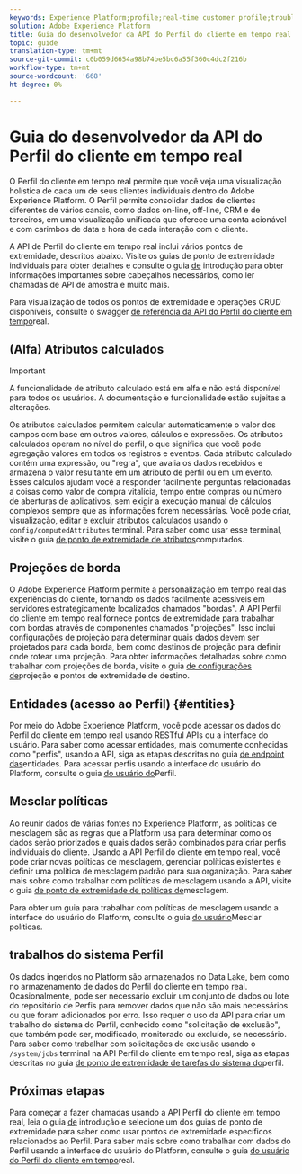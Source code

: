 ```yaml
---
keywords: Experience Platform;profile;real-time customer profile;troubleshooting;API
solution: Adobe Experience Platform
title: Guia do desenvolvedor da API do Perfil do cliente em tempo real
topic: guide
translation-type: tm+mt
source-git-commit: c0b059d6654a98b74be5bc6a55f360c4dc2f216b
workflow-type: tm+mt
source-wordcount: '668'
ht-degree: 0%

---
```



# Guia do desenvolvedor da API do Perfil do cliente em tempo real

O Perfil do cliente em tempo real permite que você veja uma visualização holística de cada um de seus clientes individuais dentro do Adobe Experience Platform. O Perfil permite consolidar dados de clientes diferentes de vários canais, como dados on-line, off-line, CRM e de terceiros, em uma visualização unificada que oferece uma conta acionável e com carimbos de data e hora de cada interação com o cliente.

A API de Perfil do cliente em tempo real inclui vários pontos de extremidade, descritos abaixo. Visite os guias de ponto de extremidade individuais para obter detalhes e consulte o guia [de](getting-started.md) introdução para obter informações importantes sobre cabeçalhos necessários, como ler chamadas de API de amostra e muito mais.

Para visualização de todos os pontos de extremidade e operações CRUD disponíveis, consulte o swagger [de referência da API do Perfil do cliente em tempo](https://www.adobe.io/apis/experienceplatform/home/api-reference.html#!acpdr/swagger-specs/real-time-customer-profile.yaml)real.

## (Alfa) Atributos calculados

>[!IMPORTANT]
>
>
>A funcionalidade de atributo calculado está em alfa e não está disponível para todos os usuários. A documentação e funcionalidade estão sujeitas a alterações.

Os atributos calculados permitem calcular automaticamente o valor dos campos com base em outros valores, cálculos e expressões. Os atributos calculados operam no nível do perfil, o que significa que você pode agregação valores em todos os registros e eventos. Cada atributo calculado contém uma expressão, ou &quot;regra&quot;, que avalia os dados recebidos e armazena o valor resultante em um atributo de perfil ou em um evento. Esses cálculos ajudam você a responder facilmente perguntas relacionadas a coisas como valor de compra vitalícia, tempo entre compras ou número de aberturas de aplicativos, sem exigir a execução manual de cálculos complexos sempre que as informações forem necessárias. Você pode criar, visualização, editar e excluir atributos calculados usando o `config/computedAttributes` terminal. Para saber como usar esse terminal, visite o guia [de ponto de extremidade de atributos](computed-attributes.md)computados.

## Projeções de borda

O Adobe Experience Platform permite a personalização em tempo real das experiências do cliente, tornando os dados facilmente acessíveis em servidores estrategicamente localizados chamados &quot;bordas&quot;. A API Perfil do cliente em tempo real fornece pontos de extremidade para trabalhar com bordas através de componentes chamados &quot;projeções&quot;. Isso inclui configurações de projeção para determinar quais dados devem ser projetados para cada borda, bem como destinos de projeção para definir onde rotear uma projeção. Para obter informações detalhadas sobre como trabalhar com projeções de borda, visite o guia [de configurações de](edge-projections.md)projeção e pontos de extremidade de destino.

## Entidades (acesso ao Perfil) {#entities}

Por meio do Adobe Experience Platform, você pode acessar os dados do Perfil do cliente em tempo real usando RESTful APIs ou a interface do usuário. Para saber como acessar entidades, mais comumente conhecidas como &quot;perfis&quot;, usando a API, siga as etapas descritas no guia [de endpoint das](entities.md)entidades. Para acessar perfis usando a interface do usuário do Platform, consulte o guia [do usuário do](../ui/user-guide.md)Perfil.

## Mesclar políticas

Ao reunir dados de várias fontes no Experience Platform, as políticas de mesclagem são as regras que a Platform usa para determinar como os dados serão priorizados e quais dados serão combinados para criar perfis individuais do cliente. Usando a API Perfil do cliente em tempo real, você pode criar novas políticas de mesclagem, gerenciar políticas existentes e definir uma política de mesclagem padrão para sua organização. Para saber mais sobre como trabalhar com políticas de mesclagem usando a API, visite o guia [de ponto de extremidade de políticas de](merge-policies.md)mesclagem.

Para obter um guia para trabalhar com políticas de mesclagem usando a interface do usuário do Platform, consulte o guia [do usuário](../ui/merge-policies.md)Mesclar políticas.

## trabalhos do sistema Perfil

Os dados ingeridos no Platform são armazenados no Data Lake, bem como no armazenamento de dados do Perfil do cliente em tempo real. Ocasionalmente, pode ser necessário excluir um conjunto de dados ou lote do repositório de Perfis para remover dados que não são mais necessários ou que foram adicionados por erro. Isso requer o uso da API para criar um trabalho do sistema do Perfil, conhecido como &quot;solicitação de exclusão&quot;, que também pode ser, modificado, monitorado ou excluído, se necessário. Para saber como trabalhar com solicitações de exclusão usando o `/system/jobs` terminal na API Perfil do cliente em tempo real, siga as etapas descritas no guia [de ponto de extremidade de tarefas do sistema do](profile-system-jobs.md)perfil.

## Próximas etapas

Para começar a fazer chamadas usando a API Perfil do cliente em tempo real, leia o guia [de](getting-started.md) introdução e selecione um dos guias de ponto de extremidade para saber como usar pontos de extremidade específicos relacionados ao Perfil. Para saber mais sobre como trabalhar com dados do Perfil usando a interface do usuário do Platform, consulte o guia [do usuário do Perfil do cliente em tempo](../ui/user-guide.md)real.